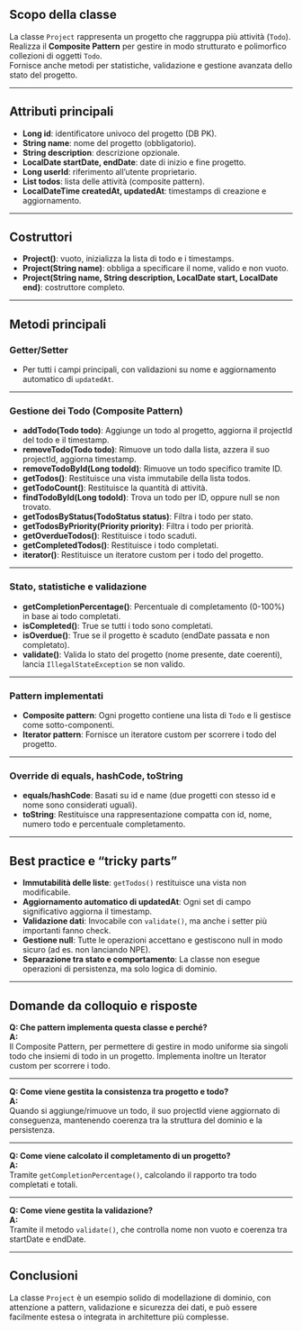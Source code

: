 ## Scopo della classe

La classe `Project` rappresenta un progetto che raggruppa più attività (`Todo`).  
Realizza il **Composite Pattern** per gestire in modo strutturato e polimorfico collezioni di oggetti `Todo`.  
Fornisce anche metodi per statistiche, validazione e gestione avanzata dello stato del progetto.

---

## Attributi principali

- **Long id**: identificatore univoco del progetto (DB PK).
- **String name**: nome del progetto (obbligatorio).
- **String description**: descrizione opzionale.
- **LocalDate startDate, endDate**: date di inizio e fine progetto.
- **Long userId**: riferimento all’utente proprietario.
- **List<Todo> todos**: lista delle attività (composite pattern).
- **LocalDateTime createdAt, updatedAt**: timestamps di creazione e aggiornamento.

---

## Costruttori

- **Project()**: vuoto, inizializza la lista di todo e i timestamps.
- **Project(String name)**: obbliga a specificare il nome, valido e non vuoto.
- **Project(String name, String description, LocalDate start, LocalDate end)**: costruttore completo.

---

## Metodi principali

### Getter/Setter

- Per tutti i campi principali, con validazioni su nome e aggiornamento automatico di `updatedAt`.

---

### Gestione dei Todo (Composite Pattern)

- **addTodo(Todo todo)**: Aggiunge un todo al progetto, aggiorna il projectId del todo e il timestamp.
- **removeTodo(Todo todo)**: Rimuove un todo dalla lista, azzera il suo projectId, aggiorna timestamp.
- **removeTodoById(Long todoId)**: Rimuove un todo specifico tramite ID.
- **getTodos()**: Restituisce una vista immutabile della lista todos.
- **getTodoCount()**: Restituisce la quantità di attività.
- **findTodoById(Long todoId)**: Trova un todo per ID, oppure null se non trovato.
- **getTodosByStatus(TodoStatus status)**: Filtra i todo per stato.
- **getTodosByPriority(Priority priority)**: Filtra i todo per priorità.
- **getOverdueTodos()**: Restituisce i todo scaduti.
- **getCompletedTodos()**: Restituisce i todo completati.
- **iterator()**: Restituisce un iteratore custom per i todo del progetto.

---

### Stato, statistiche e validazione

- **getCompletionPercentage()**: Percentuale di completamento (0-100%) in base ai todo completati.
- **isCompleted()**: True se tutti i todo sono completati.
- **isOverdue()**: True se il progetto è scaduto (endDate passata e non completato).
- **validate()**: Valida lo stato del progetto (nome presente, date coerenti), lancia `IllegalStateException` se non valido.

---

### Pattern implementati

- **Composite pattern**: Ogni progetto contiene una lista di `Todo` e li gestisce come sotto-componenti.
- **Iterator pattern**: Fornisce un iteratore custom per scorrere i todo del progetto.

---

### Override di equals, hashCode, toString

- **equals/hashCode**: Basati su id e name (due progetti con stesso id e nome sono considerati uguali).
- **toString**: Restituisce una rappresentazione compatta con id, nome, numero todo e percentuale completamento.

---

## Best practice e “tricky parts”

- **Immutabilità delle liste**: `getTodos()` restituisce una vista non modificabile.
- **Aggiornamento automatico di updatedAt**: Ogni set di campo significativo aggiorna il timestamp.
- **Validazione dati**: Invocabile con `validate()`, ma anche i setter più importanti fanno check.
- **Gestione null**: Tutte le operazioni accettano e gestiscono null in modo sicuro (ad es. non lanciando NPE).
- **Separazione tra stato e comportamento**: La classe non esegue operazioni di persistenza, ma solo logica di dominio.

---

## Domande da colloquio e risposte

**Q: Che pattern implementa questa classe e perché?**  
**A:**  
Il Composite Pattern, per permettere di gestire in modo uniforme sia singoli todo che insiemi di todo in un progetto. Implementa inoltre un Iterator custom per scorrere i todo.

---

**Q: Come viene gestita la consistenza tra progetto e todo?**  
**A:**  
Quando si aggiunge/rimuove un todo, il suo projectId viene aggiornato di conseguenza, mantenendo coerenza tra la struttura del dominio e la persistenza.

---

**Q: Come viene calcolato il completamento di un progetto?**  
**A:**  
Tramite `getCompletionPercentage()`, calcolando il rapporto tra todo completati e totali.

---

**Q: Come viene gestita la validazione?**  
**A:**  
Tramite il metodo `validate()`, che controlla nome non vuoto e coerenza tra startDate e endDate.

---

## Conclusioni

La classe `Project` è un esempio solido di modellazione di dominio, con attenzione a pattern, validazione e sicurezza dei dati, e può essere facilmente estesa o integrata in architetture più complesse.
